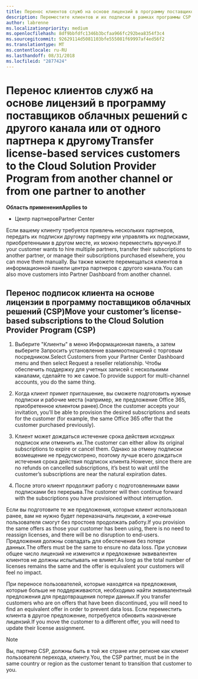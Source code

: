 ```yaml
---
title: Перенос клиентов служб на основе лицензий в программу поставщиков облачных решений в Центре партнеров | Центр партнеров
description: Переместите клиентов и их подписки в рамках программы CSP с другого канала или у другого партнера.
author: labrenne
ms.localizationpriority: medium
ms.openlocfilehash: 8df9bbfdfc1346b3bcfaa966fc292bea8354f3c4
ms.sourcegitcommit: 92629114d5081103bfe555081f69997af4ed56f2
ms.translationtype: MT
ms.contentlocale: ru-RU
ms.lasthandoff: 08/31/2018
ms.locfileid: "2877424"
---
```

# <a name="transfer-license-based-services-customers-to-the-cloud-solution-provider-program-from-another-channel-or-from-one-partner-to-another"></a><span data-ttu-id="edea6-103">Перенос клиентов служб на основе лицензий в программу поставщиков облачных решений с другого канала или от одного партнера к другому</span><span class="sxs-lookup"><span data-stu-id="edea6-103">Transfer license-based services customers to the Cloud Solution Provider Program from another channel or from one partner to another</span></span>

**<span data-ttu-id="edea6-104">Область применения</span><span class="sxs-lookup"><span data-stu-id="edea6-104">Applies to</span></span>**

-  <span data-ttu-id="edea6-105">Центр партнеров</span><span class="sxs-lookup"><span data-stu-id="edea6-105">Partner Center</span></span>

<span data-ttu-id="edea6-106">Если вашему клиенту требуется привлечь нескольких партнеров, передать их подписки другому партнеру или управлять их подписками, приобретенными в другом месте, их можно переместить вручную.</span><span class="sxs-lookup"><span data-stu-id="edea6-106">If your customer wants to hire multiple partners, transfer their subscriptions to another partner, or manage their subscriptions purchased elsewhere, you can move them manually.</span></span> <span data-ttu-id="edea6-107">Вы также можете перемещаться клиентов в информационной панели центра партнеров с другого канала.</span><span class="sxs-lookup"><span data-stu-id="edea6-107">You can also move customers into Partner Dashboard from another channel.</span></span>

## <a name="move-your-customers-license-based-subscriptions-to-the-cloud-solution-provider-program-csp"></a><span data-ttu-id="edea6-108">Перенос подписок клиента на основе лицензии в программу поставщиков облачных решений (CSP)</span><span class="sxs-lookup"><span data-stu-id="edea6-108">Move your customer’s license-based subscriptions to the Cloud Solution Provider Program (CSP)</span></span>

1. <span data-ttu-id="edea6-109">Выберите "Клиенты" в меню Информационная панель, а затем выберите Запросить установление взаимоотношений с торговым посредником.</span><span class="sxs-lookup"><span data-stu-id="edea6-109">Select Customers from your Partner Center Dashboard menu and then select Request a reseller relationship.</span></span> <span data-ttu-id="edea6-110">Чтобы обеспечить поддержку для учетных записей с несколькими каналами, сделайте то же самое.</span><span class="sxs-lookup"><span data-stu-id="edea6-110">To provide support for multi-channel accounts, you do the same thing.</span></span>

2.  <span data-ttu-id="edea6-111">Когда клиент примет приглашение, вы сможете подготовить нужные подписки и рабочие места (например, же предложение Office 365, приобретенное клиентом ранее).</span><span class="sxs-lookup"><span data-stu-id="edea6-111">Once the customer accepts your invitation, you’ll be able to provision the desired subscriptions and seats for the customer (for example, the same Office 365 offer that the customer purchased previously).</span></span>

3. <span data-ttu-id="edea6-112">Клиент может дождаться истечение срока действия исходных подписок или отменить их.</span><span class="sxs-lookup"><span data-stu-id="edea6-112">The customer can either allow its original subscriptions to expire or cancel them.</span></span> <span data-ttu-id="edea6-113">Однако за отмену подписки возмещение не предусмотрено, поэтому лучше всего дождаться истечения срока действия подписок клиента.</span><span class="sxs-lookup"><span data-stu-id="edea6-113">However, since there are no refunds on cancelled subscriptions, it’s best to wait until the customer’s subscriptions are near the natural expiration dates.</span></span>

4. <span data-ttu-id="edea6-114">После этого клиент продолжит работу с подготовленными вами подписками без перерыва.</span><span class="sxs-lookup"><span data-stu-id="edea6-114">The customer will then continue forward with the subscriptions you have provisioned without interruption.</span></span>


<span data-ttu-id="edea6-115">Если вы подготовите те же предложения, которые клиент использовал ранее, вам не нужно будет переназначать лицензии, а конечные пользователя смогут без простоев продолжать работу.</span><span class="sxs-lookup"><span data-stu-id="edea6-115">If you provision the same offers as those your customer has been using, there is no need to reassign licenses, and there will be no disruption to end-users.</span></span> <span data-ttu-id="edea6-116">Предложения должны совпадать для обеспечения без потери данных.</span><span class="sxs-lookup"><span data-stu-id="edea6-116">The offers must be the same to ensure no data loss.</span></span> <span data-ttu-id="edea6-117">При условии общее число лицензий не изменится и предложение эквивалентен клиентов не должны испытывать не влияет.</span><span class="sxs-lookup"><span data-stu-id="edea6-117">As long as the total number of licenses remains the same and the offer is equivalent your customers will feel no impact.</span></span>

<span data-ttu-id="edea6-118">При переносе пользователей, которые находятся на предложения, которые больше не поддерживаются, необходимо найти эквивалентный предложения для предотвращения потери данных.</span><span class="sxs-lookup"><span data-stu-id="edea6-118">If you transfer customers who are on offers that have been discontinued, you will need to find an equivalent offer in order to prevent data loss.</span></span> <span data-ttu-id="edea6-119">Если переместить клиента в другое предложение, потребуется обновить назначение лицензий.</span><span class="sxs-lookup"><span data-stu-id="edea6-119">If you move the customer to a different offer, you will need to update their license assignment.</span></span>

>[!NOTE]
><span data-ttu-id="edea6-120">Вы, партнер CSP, должны быть в той же стране или регионе как клиент пользователя перехода, клиенту.</span><span class="sxs-lookup"><span data-stu-id="edea6-120">You, the CSP partner, must be in the same country or region as the customer tenant to transition that customer to you.</span></span> 



